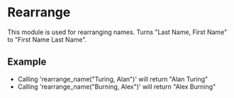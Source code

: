 Rearrange
=========

This module is used for rearranging names.
Turns "Last Name, First Name" to "First Name Last Name".

## Example

* Calling 'rearrange_name("Turing, Alan")' will return "Alan Turing"
* Calling 'rearrange_name("Burning, Alex")' will return "Alex Burning"